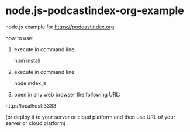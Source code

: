 # node.js-podcastindex-org-example
 
node.js example for https://podcastindex.org

how to use:

1) execute in command line:

    npm install

2) execute in command line:

    node index.js

3) open in any web browser the following URL:

http://localhost:3333

(or deploy it to your server or cloud platform and then use URL of your server or cloud platform)


